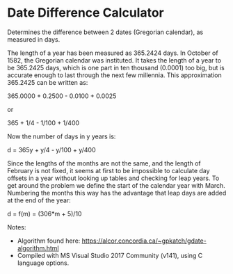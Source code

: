 # Date Difference Calculator
 
Determines the difference between 2 dates (Gregorian calendar), as measured in days.

The length of a year has been measured as 365.2424 days. In October of 1582, the Gregorian calendar was instituted. It takes the length of a year to be 365.2425 days, which is one part in ten thousand (0.0001) too big, but is accurate enough to last through the next few millennia. This approximation 365.2425 can be written as:

365.0000 + 0.2500 - 0.0100 + 0.0025 

  or

365 + 1/4 - 1/100 + 1/400

Now the number of days in y years is:

d = 365y + y/4 - y/100 + y/400

Since the lengths of the months are not the same, and the length of February is not fixed, it seems at first to be impossible to calculate day offsets in a year without looking up tables and checking for leap years. To get around the problem we define the start of the calendar year with March. Numbering the months this way has the advantage that leap days are added at the end of the year:

d = f(m) = (306*m + 5)/10

Notes:
* Algorithm found here: https://alcor.concordia.ca/~gpkatch/gdate-algorithm.html
* Compiled with MS Visual Studio 2017 Community (v141), using C language options.
